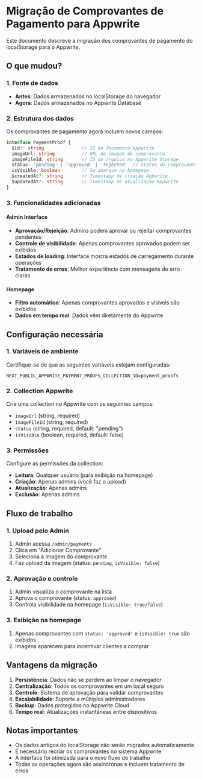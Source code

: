 # Migração de Comprovantes de Pagamento para Appwrite

Este documento descreve a migração dos comprovantes de pagamento do localStorage para o Appwrite.

## O que mudou?

### 1. Fonte de dados
- **Antes**: Dados armazenados no localStorage do navegador
- **Agora**: Dados armazenados no Appwrite Database

### 2. Estrutura dos dados
Os comprovantes de pagamento agora incluem novos campos:

```typescript
interface PaymentProof {
  $id?: string              // ID do documento Appwrite
  imageUrl: string          // URL da imagem do comprovante
  imageFileId: string       // ID do arquivo no Appwrite Storage
  status: 'pending' | 'approved' | 'rejected'  // Status do comprovante
  isVisible: boolean        // Se aparece na homepage
  $createdAt?: string       // Timestamp de criação Appwrite
  $updatedAt?: string       // Timestamp de atualização Appwrite
}
```

### 3. Funcionalidades adicionadas

#### Admin Interface
- **Aprovação/Rejeição**: Admins podem aprovar ou rejeitar comprovantes pendentes
- **Controle de visibilidade**: Apenas comprovantes aprovados podem ser exibidos
- **Estados de loading**: Interface mostra estados de carregamento durante operações
- **Tratamento de erros**: Melhor experiência com mensagens de erro claras

#### Homepage
- **Filtro automático**: Apenas comprovantes aprovados e visíveis são exibidos
- **Dados em tempo real**: Dados vêm diretamente do Appwrite

## Configuração necessária

### 1. Variáveis de ambiente
Certifique-se de que as seguintes variáveis estejam configuradas:

```env
NEXT_PUBLIC_APPWRITE_PAYMENT_PROOFS_COLLECTION_ID=payment_proofs
```

### 2. Collection Appwrite
Crie uma collection no Appwrite com os seguintes campos:

- `imageUrl` (string, required)
- `imageFileId` (string, required)
- `status` (string, required, default: "pending")
- `isVisible` (boolean, required, default: false)

### 3. Permissões
Configure as permissões da collection:

- **Leitura**: Qualquer usuário (para exibição na homepage)
- **Criação**: Apenas admins (você faz o upload)
- **Atualização**: Apenas admins
- **Exclusão**: Apenas admins

## Fluxo de trabalho

### 1. Upload pelo Admin
1. Admin acessa `/admin/payments`
2. Clica em "Adicionar Comprovante"
3. Seleciona a imagem do comprovante
4. Faz upload da imagem (status: `pending`, `isVisible: false`)

### 2. Aprovação e controle
1. Admin visualiza o comprovante na lista
2. Aprova o comprovante (status: `approved`)
3. Controla visibilidade na homepage (`isVisible: true/false`)

### 3. Exibição na homepage
1. Apenas comprovantes com `status: 'approved'` e `isVisible: true` são exibidos
2. Imagens aparecem para incentivar clientes a comprar

## Vantagens da migração

1. **Persistência**: Dados não se perdem ao limpar o navegador
2. **Centralização**: Todos os comprovantes em um local seguro
3. **Controle**: Sistema de aprovação para validar comprovantes
4. **Escalabilidade**: Suporte a múltiplos administradores
5. **Backup**: Dados protegidos no Appwrite Cloud
6. **Tempo real**: Atualizações instantâneas entre dispositivos

## Notas importantes

- Os dados antigos do localStorage não serão migrados automaticamente
- É necessário recriar os comprovantes no sistema Appwrite
- A interface foi otimizada para o novo fluxo de trabalho
- Todas as operações agora são assíncronas e incluem tratamento de erros
